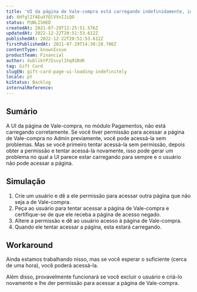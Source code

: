 ```yaml
---
title: 'UI da página de Vale-compra está carregando indefinidamente, impedindo que usuários com permissão a acessem corretamente'
id: 6HfglIfAEuXfQlVVnIJiQO
status: PUBLISHED
createdAt: 2021-07-29T12:25:51.576Z
updatedAt: 2022-12-22T20:51:53.612Z
publishedAt: 2022-12-22T20:51:53.612Z
firstPublishedAt: 2021-07-29T14:30:28.706Z
contentType: knownIssue
productTeam: Financial
author: 4ubliktPJIsvyl1hq91RdK
tag: Gift Card
slugEN: gift-card-page-ui-loading-indefinitely
locale: pt
kiStatus: Backlog
internalReference: 
---
```


## Sumário

A UI da página de Vale-compra, no módulo Pagamentos, não está carregando corretamente. Se você tiver permissão para acessar a página de Vale-compra no Admin previamente, você pode acessá-la sem problemas. Mas se você primeiro tentar acessá-la sem permissão, depois obter a permissão e tentar acessá-la novamente, isso pode gerar um problema no qual a UI parece estar carregando para sempre e o usuário não pode acessar a página.

## Simulação

1. Crie um usuário e dê a ele permissão para acessar outra página que não seja a de Vale-compra.
2. Peça ao usuário para tentar acessar a página de Vale-compra e certifique-se de que ele receba a página de acesso negado.
3. Altere a permissão e dê ao usuário acesso à página de Vale-compra.
4. Quando ele tentar acessar a página, esta estará carregando.


## Workaround

Ainda estamos trabalhando nisso, mas se você esperar o suficiente (cerca de uma hora), você poderá acessá-la.

Além disso, provavelmente funcionará se você excluir o usuário e criá-lo novamente e lhe der permissão para acessar a página de Vale-compra.


